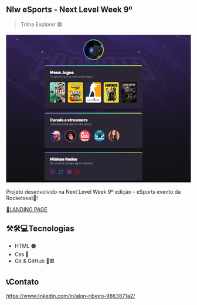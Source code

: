 ## Nlw eSports  - Next Level Week 9º 

> Trilha Explorer 🟦

![preview](bgh.PNG)

Projeto desenvolvido na Next Level Week 9º edição - eSports evento da Rocketseat💜!

[🔗LANDING PAGE](https://alonribeiro12.github.io/NlweSports_explorer/Nlw_explore/)


## ⚒🛠💻Tecnologias

- HTML 🟠
- Css  🔵
- Git & GitHub 🔸🟥

## 📞Contato
https://www.linkedin.com/in/alon-ribeiro-9863871a2/
